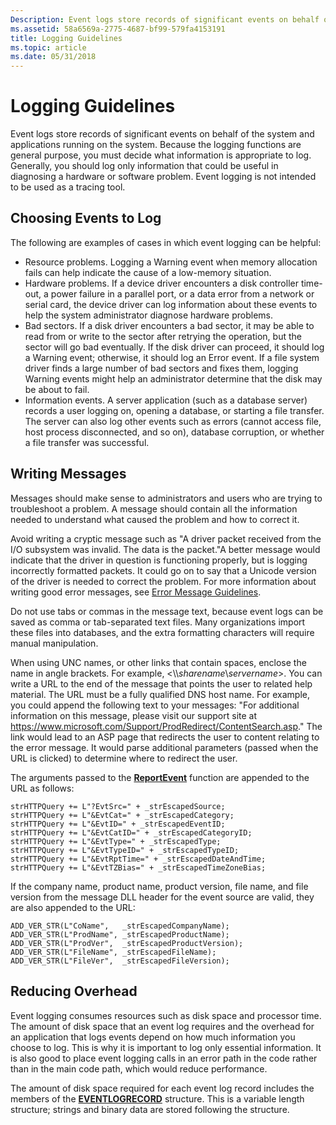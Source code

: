 ```yaml
---
Description: Event logs store records of significant events on behalf of the system and applications running on the system.
ms.assetid: 58a6569a-2775-4687-bf99-579fa4153191
title: Logging Guidelines
ms.topic: article
ms.date: 05/31/2018
---
```


# Logging Guidelines

Event logs store records of significant events on behalf of the system and applications running on the system. Because the logging functions are general purpose, you must decide what information is appropriate to log. Generally, you should log only information that could be useful in diagnosing a hardware or software problem. Event logging is not intended to be used as a tracing tool.

## Choosing Events to Log

The following are examples of cases in which event logging can be helpful:

-   Resource problems. Logging a Warning event when memory allocation fails can help indicate the cause of a low-memory situation.
-   Hardware problems. If a device driver encounters a disk controller time-out, a power failure in a parallel port, or a data error from a network or serial card, the device driver can log information about these events to help the system administrator diagnose hardware problems.
-   Bad sectors. If a disk driver encounters a bad sector, it may be able to read from or write to the sector after retrying the operation, but the sector will go bad eventually. If the disk driver can proceed, it should log a Warning event; otherwise, it should log an Error event. If a file system driver finds a large number of bad sectors and fixes them, logging Warning events might help an administrator determine that the disk may be about to fail.
-   Information events. A server application (such as a database server) records a user logging on, opening a database, or starting a file transfer. The server can also log other events such as errors (cannot access file, host process disconnected, and so on), database corruption, or whether a file transfer was successful.

## Writing Messages

Messages should make sense to administrators and users who are trying to troubleshoot a problem. A message should contain all the information needed to understand what caused the problem and how to correct it.

Avoid writing a cryptic message such as "A driver packet received from the I/O subsystem was invalid. The data is the packet."A better message would indicate that the driver in question is functioning properly, but is logging incorrectly formatted packets. It could go on to say that a Unicode version of the driver is needed to correct the problem. For more information about writing good error messages, see [Error Message Guidelines](/windows/desktop/Debug/error-message-guidelines).

Do not use tabs or commas in the message text, because event logs can be saved as comma or tab-separated text files. Many organizations import these files into databases, and the extra formatting characters will require manual manipulation.

When using UNC names, or other links that contain spaces, enclose the name in angle brackets. For example, <\\\\*sharename*\\*servername*>. You can write a URL to the end of the message that points the user to related help material. The URL must be a fully qualified DNS host name. For example, you could append the following text to your messages: "For additional information on this message, please visit our support site at https://www.microsoft.com/Support/ProdRedirect/ContentSearch.asp." The link would lead to an ASP page that redirects the user to content relating to the error message. It would parse additional parameters (passed when the URL is clicked) to determine where to redirect the user.

The arguments passed to the [**ReportEvent**](/windows/desktop/api/Winbase/nf-winbase-reporteventa) function are appended to the URL as follows:

``` syntax
strHTTPQuery += L"?EvtSrc=" + _strEscapedSource;
strHTTPQuery += L"&EvtCat=" + _strEscapedCategory;
strHTTPQuery += L"&EvtID=" + _strEscapedEventID;
strHTTPQuery += L"&EvtCatID=" + _strEscapedCategoryID;
strHTTPQuery += L"&EvtType=" + _strEscapedType;
strHTTPQuery += L"&EvtTypeID=" + _strEscapedTypeID;
strHTTPQuery += L"&EvtRptTime=" + _strEscapedDateAndTime;
strHTTPQuery += L"&EvtTZBias=" + _strEscapedTimeZoneBias;
```

If the company name, product name, product version, file name, and file version from the message DLL header for the event source are valid, they are also appended to the URL:

``` syntax
ADD_VER_STR(L"CoName",   _strEscapedCompanyName);
ADD_VER_STR(L"ProdName", _strEscapedProductName);
ADD_VER_STR(L"ProdVer",  _strEscapedProductVersion);
ADD_VER_STR(L"FileName", _strEscapedFileName);
ADD_VER_STR(L"FileVer",  _strEscapedFileVersion);
```

## Reducing Overhead

Event logging consumes resources such as disk space and processor time. The amount of disk space that an event log requires and the overhead for an application that logs events depend on how much information you choose to log. This is why it is important to log only essential information. It is also good to place event logging calls in an error path in the code rather than in the main code path, which would reduce performance.

The amount of disk space required for each event log record includes the members of the [**EVENTLOGRECORD**](/windows/desktop/api/Winnt/ns-winnt-eventlogrecord) structure. This is a variable length structure; strings and binary data are stored following the structure.

 

 